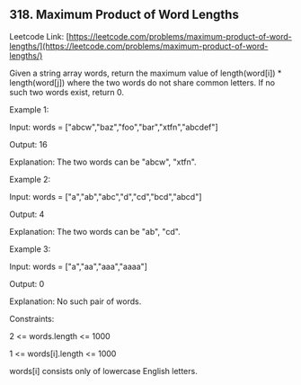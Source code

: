 ## 318. Maximum Product of Word Lengths

Leetcode Link: [https://leetcode.com/problems/maximum-product-of-word-lengths/](https://leetcode.com/problems/maximum-product-of-word-lengths/)

Given a string array words, return the maximum value of length(word[i]) * length(word[j]) where the two words do not share common letters. If no such two words exist, return 0.

 

Example 1:

Input: words = ["abcw","baz","foo","bar","xtfn","abcdef"]

Output: 16

Explanation: The two words can be "abcw", "xtfn".

Example 2:

Input: words = ["a","ab","abc","d","cd","bcd","abcd"]

Output: 4

Explanation: The two words can be "ab", "cd".

Example 3:

Input: words = ["a","aa","aaa","aaaa"]

Output: 0

Explanation: No such pair of words.
 

Constraints:

2 <= words.length <= 1000

1 <= words[i].length <= 1000

words[i] consists only of lowercase English letters.
